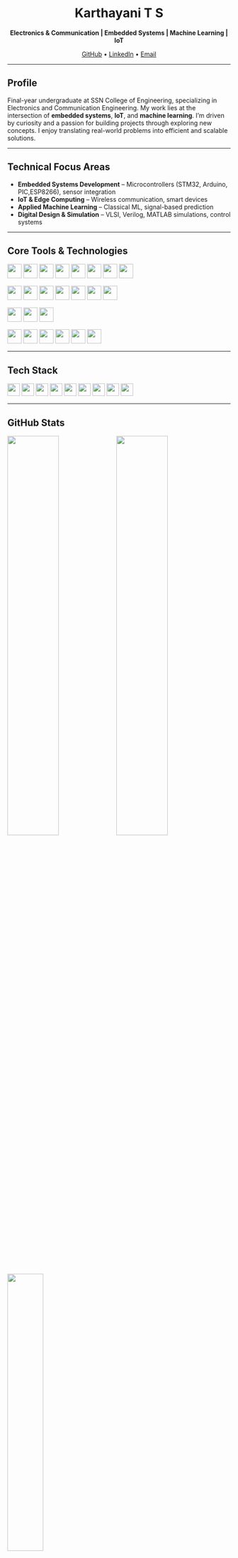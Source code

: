 <!-- Optional Banner -->
<!-- <p align="center"><img src="your-banner-url" alt="Banner" /></p> -->

<h1 align="center">Karthayani T S</h1>
<p align="center"><strong>Electronics & Communication | Embedded Systems | Machine Learning | IoT</strong></p>

<p align="center">
  <a href="https://github.com/Karth30">GitHub</a> •
  <a href="https://linkedin.com/in/karthayani-t-s-4793b0262">LinkedIn</a> •
  <a href="mailto:karthayanisampath@gmail.com">Email</a>
</p>

---

## Profile

Final-year undergraduate at SSN College of Engineering, specializing in Electronics and Communication Engineering. My work lies at the intersection of **embedded systems**, **IoT**, and **machine learning**. I’m driven by curiosity and a passion for building projects through exploring new concepts. I enjoy translating real-world problems into efficient and scalable solutions.

---

## Technical Focus Areas

- **Embedded Systems Development** – Microcontrollers (STM32, Arduino, PIC,ESP8266), sensor integration
- **IoT & Edge Computing** – Wireless communication, smart devices
- **Applied Machine Learning** – Classical ML, signal-based prediction
- **Digital Design & Simulation** – VLSI, Verilog, MATLAB simulations, control systems

---
## Core Tools & Technologies

<p align="left">
  <!-- Programming Languages -->
  <img src="https://cdn.jsdelivr.net/gh/devicons/devicon/icons/c/c-original.svg" height="32" />
  <img src="https://cdn.jsdelivr.net/gh/devicons/devicon/icons/cplusplus/cplusplus-original.svg" height="32" />
  <img src="https://cdn.jsdelivr.net/gh/devicons/devicon/icons/python/python-original.svg" height="32" />
  <img src="https://cdn.jsdelivr.net/gh/devicons/devicon/icons/java/java-original.svg" height="32" />
  <img src="https://cdn.jsdelivr.net/gh/devicons/devicon/icons/matlab/matlab-original.svg" height="32" />
  <img src="https://cdn.jsdelivr.net/gh/devicons/devicon/icons/verilog/verilog-original.svg" height="32" />
  <img src="https://cdn.jsdelivr.net/gh/devicons/devicon/icons/html5/html5-original.svg" height="32" />
  <img src="https://cdn.jsdelivr.net/gh/devicons/devicon/icons/css3/css3-original.svg" height="32" />
</p>

<p align="left">
  <!-- Tools & Platforms -->
  <img src="https://cdn.jsdelivr.net/gh/devicons/devicon/icons/git/git-original.svg" height="32" />
  <img src="https://cdn.jsdelivr.net/gh/devicons/devicon/icons/linux/linux-original.svg" height="32" />
  <img src="https://cdn.jsdelivr.net/gh/devicons/devicon/icons/arduino/arduino-original.svg" height="32" />
  <img src="https://cdn.jsdelivr.net/gh/devicons/devicon/icons/vscode/vscode-original.svg" height="32" />
  <img src="https://upload.wikimedia.org/wikipedia/commons/thumb/0/05/STM32_CubeIDE_Logo.svg/2560px-STM32_CubeIDE_Logo.svg.png" height="32" />
  <img src="https://upload.wikimedia.org/wikipedia/commons/7/77/Jupyter_logo.svg" height="32" />
  <img src="https://upload.wikimedia.org/wikipedia/en/e/e6/MPLAB_X_IDE_Logo.png" height="32" />
</p>

<p align="left">
  <!-- EDA / Simulation -->
  <img src="https://upload.wikimedia.org/wikipedia/commons/2/21/ModelSim_Logo.png" height="32" />
  <img src="https://upload.wikimedia.org/wikipedia/commons/0/01/Cadence_logo.svg" height="32" />
  <img src="https://upload.wikimedia.org/wikipedia/commons/thumb/f/fd/Xilinx_logo.svg/1280px-Xilinx_logo.svg.png" height="32" />
</p>

<p align="left">
  <!-- Libraries -->
  <img src="https://cdn.jsdelivr.net/gh/devicons/devicon/icons/numpy/numpy-original.svg" height="32" />
  <img src="https://cdn.jsdelivr.net/gh/devicons/devicon/icons/pandas/pandas-original.svg" height="32" />
  <img src="https://cdn.jsdelivr.net/gh/devicons/devicon/icons/scikit-learn/scikit-learn-original.svg" height="32" />
  <img src="https://cdn.jsdelivr.net/gh/devicons/devicon/icons/matplotlib/matplotlib-original.svg" height="32" />
  <img src="https://cdn.jsdelivr.net/gh/devicons/devicon/icons/seaborn/seaborn-original.svg" height="32" />
  <img src="https://cdn.jsdelivr.net/gh/devicons/devicon/icons/scipy/scipy-original.svg" height="32" />
</p>

---

## Tech Stack

<p align="left">
  <img src="https://cdn.jsdelivr.net/gh/devicons/devicon/icons/c/c-original.svg" height="28" />
  <img src="https://cdn.jsdelivr.net/gh/devicons/devicon/icons/cplusplus/cplusplus-original.svg" height="28" />
  <img src="https://cdn.jsdelivr.net/gh/devicons/devicon/icons/python/python-original.svg" height="28" />
  <img src="https://cdn.jsdelivr.net/gh/devicons/devicon/icons/java/java-original.svg" height="28" />
  <img src="https://cdn.jsdelivr.net/gh/devicons/devicon/icons/matlab/matlab-original.svg" height="28" />
  <img src="https://cdn.jsdelivr.net/gh/devicons/devicon/icons/html5/html5-original.svg" height="28" />
  <img src="https://cdn.jsdelivr.net/gh/devicons/devicon/icons/css3/css3-original.svg" height="28" />
  <img src="https://cdn.jsdelivr.net/gh/devicons/devicon/icons/git/git-original.svg" height="28" />
  <img src="https://cdn.jsdelivr.net/gh/devicons/devicon/icons/linux/linux-original.svg" height="28" />
</p>

---

## GitHub Stats

<p align="left">
  <img src="https://github-readme-stats.vercel.app/api?username=Karth30&show_icons=true&hide_border=true" width="48%" />
  <img src="https://github-readme-streak-stats.herokuapp.com/?user=Karth30&hide_border=true" width="48%" />
</p>

<p align="left">
  <img src="https://github-readme-stats.vercel.app/api/top-langs/?username=Karth30&layout=compact&hide_border=true" width="40%" />
</p>
